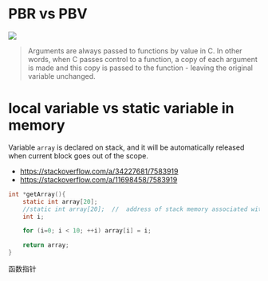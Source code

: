 # PBR vs PBV

  ![](https://www.mathwarehouse.com/programming/images/pass-by-reference-vs-pass-by-value-animation.gif)

> Arguments are always passed to functions by value in C. In other words, when C passes control to a function, a copy of each argument is made and this copy is passed to the function - leaving the original variable unchanged.

# local variable vs static variable in memory


Variable `array` is declared on stack, and it will be automatically released when current block goes out of the scope.

* https://stackoverflow.com/a/34227681/7583919
* https://stackoverflow.com/a/11698458/7583919

```c
int *getArray(){
    static int array[20];
    //static int array[20];  //  address of stack memory associated with local variable
    int i;

    for (i=0; i < 10; ++i) array[i] = i;

    return array;
}
```

函数指针
